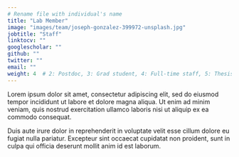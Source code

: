```yaml
---
# Rename file with individual's name
title: "Lab Member"
image: "images/team/joseph-gonzalez-399972-unsplash.jpg"
jobtitle: "Staff"
linktocv: ""
googlescholar: ""
github: ""
twitter: ""
email: ""
weight: 4  # 2: Postdoc, 3: Grad student, 4: Full-time staff, 5: Thesis student
---
```


Lorem ipsum dolor sit amet, consectetur adipiscing elit, sed do eiusmod tempor incididunt ut labore et dolore magna aliqua. Ut enim ad minim veniam, quis nostrud exercitation ullamco laboris nisi ut aliquip ex ea commodo consequat.

Duis aute irure dolor in reprehenderit in voluptate velit esse cillum dolore eu fugiat nulla pariatur. Excepteur sint occaecat cupidatat non proident, sunt in culpa qui officia deserunt mollit anim id est laborum.
